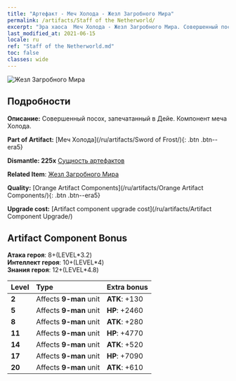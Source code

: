 ```yaml
---
title: "Артефакт - Меч Холода - Жезл Загробного Мира"
permalink: /artifacts/Staff of the Netherworld/
excerpt: "Эра хаоса  Меч Холода - Жезл Загробного Мира. Совершенный посох, запечатанный в Дейе. Компонент меча Холода."
last_modified_at: 2021-06-15
locale: ru
ref: "Staff of the Netherworld.md"
toc: false
classes: wide
---
```


 ![Жезл Загробного Мира](/images/t/artifact_40436.png)



## Подробности

 **Описание:** Совершенный посох, запечатанный в Дейе. Компонент меча Холода.

 **Part of Artifact:** [Меч Холода](/ru/artifacts/Sword of Frost/){: .btn .btn--era5}

 **Dismantle: 225x** [Сущность артефактов](/ItemsRU/con_905/)

 **Related Item**: [Жезл Загробного Мира](/ItemsRU/art_165/)

 **Quality:** [Orange Artifact Components](/ru/artifacts/Orange Artifact Components/){: .btn .btn--era5}

 **Upgrade cost:** [Artifact component upgrade cost](/ru/artifacts/Artifact Component Upgrade/)

## Artifact Component Bonus

  **Атака героя**: 8+(LEVEL\*3.2)<br/>**Интеллект героя**: 10+(LEVEL\*4)<br/>**Знания героя**: 12+(LEVEL\*4.8)

  |  Level  | Type |    Extra bonus  | 
  |:--------|:-----|:----------------| 
  | **2** | Affects **9-man** unit | **ATK**: +130 | 
  | **5** | Affects **9-man** unit | **HP**: +2460 | 
  | **8** | Affects **9-man** unit | **ATK**: +280 | 
  | **11** | Affects **9-man** unit | **HP**: +4770 | 
  | **14** | Affects **9-man** unit | **ATK**: +520 | 
  | **17** | Affects **9-man** unit | **HP**: +7090 | 
  | **20** | Affects **9-man** unit | **ATK**: +610 | 
